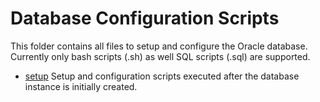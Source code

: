 # Database Configuration Scripts

This folder contains all files to setup and configure the Oracle database.
Currently only bash scripts (.sh) as well SQL scripts (.sql) are supported.

- [setup](setup) Setup and configuration scripts executed after the database
  instance is initially created.
